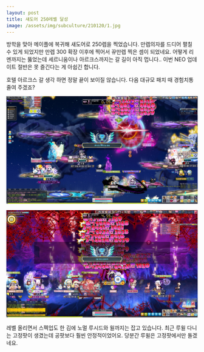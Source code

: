 ```yaml
---
layout: post
title: 섀도어 250레벨 달성
image: /assets/img/subculture/210120/1.jpg
---
```


방학을 맞아 메이플에 복귀해 섀도어로 250렙을 찍었습니다. 만렙의자를 드디어 펼칠 수 있게 되었지만 만렙 300 확장 이후에 찍어서 뀨만렙 찍은 셈이 되었네요.
어떻게 리멘까지는 뚫었는데 세르니움이나 아르크스까지는 갈 길이 아직 멉니다.. 이번 NEO 업데이트 절반은 못 즐긴다는 게 아쉽긴 합니다.

호텔 아르크스 갈 생각 하면 정말 끝이 보이질 않습니다. 다음 대규모 패치 때 경험치통 줄여 주겠죠?

![1](/assets/img/subculture/210120/2.jpg)

![2](/assets/img/subculture/210120/3.jpg)

레벨 올리면서 스펙업도 한 김에 노멀 루시드와 윌까지는 잡고 있습니다.
최근 루윌 다니는 고정팟이 생겼는데 공팟보다 훨씬 안정적이었어요. 당분간 루윌은 고정팟에서만 돌겠네요.
